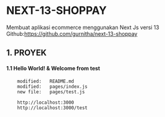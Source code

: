 # NEXT-13-SHOPPAY
Membuat aplikasi ecommerce menggunakan Next Js versi 13
Github:https://github.com/gurnitha/next-13-shoppay

## 1. PROYEK

#### 1.1 Hello World! & Welcome from test

        modified:   README.md
        modified:   pages/index.js
        new file:   pages/test.js

        http://localhost:3000
        http://localhost:3000/test